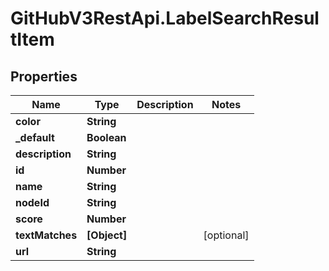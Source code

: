 # GitHubV3RestApi.LabelSearchResultItem

## Properties

Name | Type | Description | Notes
------------ | ------------- | ------------- | -------------
**color** | **String** |  | 
**_default** | **Boolean** |  | 
**description** | **String** |  | 
**id** | **Number** |  | 
**name** | **String** |  | 
**nodeId** | **String** |  | 
**score** | **Number** |  | 
**textMatches** | **[Object]** |  | [optional] 
**url** | **String** |  | 


